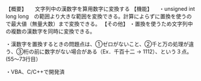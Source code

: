 【概要】
　 文字列中の漢数字を算用数字に変換する
【機能】
　・unsigned int long long　の範囲より大きな範囲を変換できる。計算によらずに置換を使うので最大値（無量大数）まで変換できる。
【その他】
・置換を使うため文字列中の複数の漢数字を同時に変換できる。

・漢数字を置換するときの問題点は、①ゼロがないこと、②千と万の処理が違う、③桁の前に数字がない場合がある（Ex．千百十二 -> 1112）、という３点。(55〜73行目）

・VBA、C/C++で開発済
